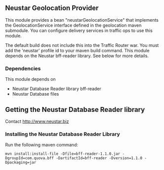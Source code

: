 ## Neustar Geolocation Provider

This module provides a bean "neustarGeolocationService" that implements the GeolocationService interface defined
in the geolocation maven submodule. You can configure delivery services in traffic ops to use this module.

The default build does not include this into the Traffic Router war. You must add the 'neustar' profile id to your
maven build command. This module depends on the Neustar bff-reader library. See below for more details.

### Dependencies

This module depends on
 * Neustar Database Reader library bff-reader
 * Neustar Database files

## Getting the Neustar Database Reader library

Contact http://www.neustar.biz

### Installing the Neustar Database Reader Library

Run the following maven command:

`mvn install:install-file -Dfile=bff-reader-1.1.0.jar -DgroupId=com.quova.bff -DartifactId=bff-reader -Dversion=1.1.0 -Dpackaging=jar`


